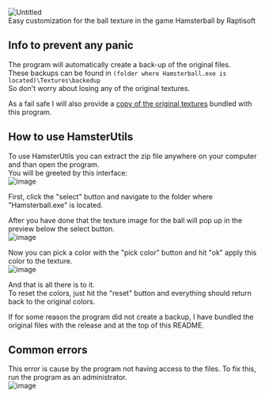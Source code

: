 ![Untitled](https://github.com/Doonguin/HamsterUtils/assets/98739915/08a45442-5bb6-4066-be01-dec3803d6487)  
Easy customization for the ball texture in the game Hamsterball by Raptisoft

## Info to prevent any panic
The program will automatically create a back-up of the original files.  
These backups can be found in ``(folder where Hamsterball.exe is located)\Textures\backedup``  
So don't worry about losing any of the original textures.  
  
As a fail safe I will also provide a [copy of the original textures](https://github.com/Doonguin/HamsterUtils/files/11642068/backup_original_ball.zip) bundled with this program.  

## How to use HamsterUtils
To use HamsterUtils you can extract the zip file anywhere on your computer and than open the program.  
You will be greeted by this interface:  
![image](https://github.com/Doonguin/HamsterUtils/assets/98739915/832c0fb0-386c-4528-a624-6aa73b6a61e4)
  
First, click the "select" button and navigate to the folder where "Hamsterball.exe" is located.  
  
After you have done that the texture image for the ball will pop up in the preview below the select button.  
![image](https://github.com/Doonguin/HamsterUtils/assets/98739915/fcb4c90e-ef02-40f5-b73d-b7f5a4bcd6e3)
  
Now you can pick a color with the "pick color" button and hit "ok" apply this color to the texture.  
![image](https://github.com/Doonguin/HamsterUtils/assets/98739915/59e89c1d-c544-4a8f-8719-f9710cc089a3)
  
And that is all there is to it.  
To reset the colors, just hit the "reset" button and everything should return back to the original colors.  
  
If for some reason the program did not create a backup, I have bundled the original files with the release and at the top of this README.  
  
## Common errors
This error is cause by the program not having access to the files. To fix this, run the program as an administrator.  
![image](https://github.com/Doonguin/HamsterUtils/assets/98739915/e45d990f-6bcc-452b-9cc4-c41e6be6e9f1)
